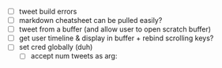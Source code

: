- [ ] tweet build errors
- [ ] markdown cheatsheet can be pulled easily? 
- [ ] tweet from a buffer (and allow user to open scratch buffer)
- [ ] get user timeline & display in buffer + rebind scrolling keys? 
- [ ] set cred globally (duh)
  - [ ] accept num tweets as arg:
